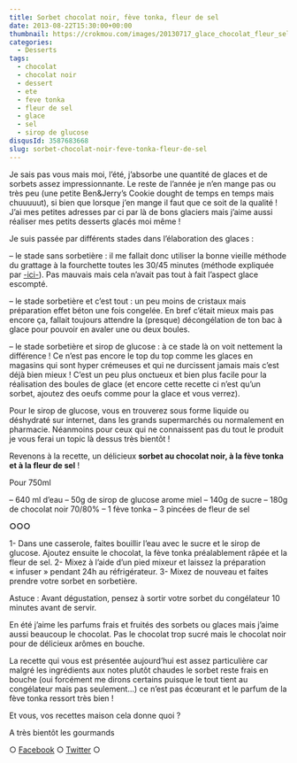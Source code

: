 ```yaml
---
title: Sorbet chocolat noir, fève tonka, fleur de sel
date: 2013-08-22T15:30:00+00:00
thumbnail: https://crokmou.com/images/20130717_glace_chocolat_fleur_sel_feve_tonka_0005.jpg
categories:
  - Desserts
tags:
  - chocolat
  - chocolat noir
  - dessert
  - ete
  - feve tonka
  - fleur de sel
  - glace
  - sel
  - sirop de glucose
disqusId: 3587683668
slug: sorbet-chocolat-noir-feve-tonka-fleur-de-sel
---
```


Je sais pas vous mais moi, l’été, j’absorbe une quantité de glaces et de sorbets assez impressionnante. Le reste de l’année je n’en mange pas ou très peu (une petite Ben&Jerry’s Cookie dought de temps en temps mais chuuuuut), si bien que lorsque j’en mange il faut que ce soit de la qualité ! J’ai mes petites adresses par ci par là de bons glaciers mais j’aime aussi réaliser mes petits desserts glacés moi même !

<a name="more"></a>

Je suis passée par différents stades dans l’élaboration des glaces :

– le stade sans sorbetière : il me fallait donc utiliser la bonne vieille méthode du grattage à la fourchette toutes les 30/45 minutes (méthode expliquée par [-ici-](http://www.undejeunerdesoleil.com/2013/06/glaces-sorbets-maison-sans-sorbetiere-astuces.html)). Pas mauvais mais cela n’avait pas tout à fait l’aspect glace escompté.

– le stade sorbetière et c’est tout : un peu moins de cristaux mais préparation effet béton une fois congelée. En bref c’était mieux mais pas encore ça, fallait toujours attendre la (presque) décongélation de ton bac à glace pour pouvoir en avaler une ou deux boules.

– le stade sorbetière et sirop de glucose : à ce stade là on voit nettement la différence ! Ce n’est pas encore le top du top comme les glaces en magasins qui sont hyper crémeuses et qui ne durcissent jamais mais c’est déjà bien mieux ! C’est un peu plus onctueux et bien plus facile pour la réalisation des boules de glace (et encore cette recette ci n’est qu’un sorbet, ajoutez des oeufs comme pour la glace et vous verrez).

Pour le sirop de glucose, vous en trouverez sous forme liquide ou déshydraté sur internet, dans les grands supermarchés ou normalement en pharmacie. Néanmoins pour ceux qui ne connaissent pas du tout le produit je vous ferai un topic là dessus très bientôt !

Revenons à la recette, un délicieux **sorbet au chocolat noir, à la fève tonka et à la fleur de sel** !

Pour 750ml

– 640 ml d’eau
– 50g de sirop de glucose arome miel
– 140g de sucre
– 180g de chocolat noir 70/80%
– 1 fève tonka
– 3 pincées de fleur de sel

**○○○**

1- Dans une casserole, faites bouillir l’eau avec le sucre et le sirop de glucose. Ajoutez ensuite le chocolat, la fève tonka préalablement râpée et la fleur de sel.
2- Mixez à l’aide d’un pied mixeur et laissez la préparation « infuser » pendant 24h au réfrigérateur.
3- Mixez de nouveau et faites prendre votre sorbet en sorbetière.

Astuce : Avant dégustation, pensez à sortir votre sorbet du congélateur 10 minutes avant de servir.

En été j’aime les parfums frais et fruités des sorbets ou glaces mais j’aime aussi beaucoup le chocolat. Pas le chocolat trop sucré mais le chocolat noir pour de délicieux arômes en bouche.

La recette qui vous est présentée aujourd’hui est assez particulière car malgré les ingrédients aux notes plutôt chaudes le sorbet reste frais en bouche (oui forcément me dirons certains puisque le tout tient au congélateur mais pas seulement…) ce n’est pas écœurant et le parfum de la fève tonka ressort très bien !

Et vous, vos recettes maison cela donne quoi ?

A très bientôt les gourmands

○ [Facebook](https://www.facebook.com/crokmou.blog) ○ [Twitter](https://twitter.com/Crokmou) ○